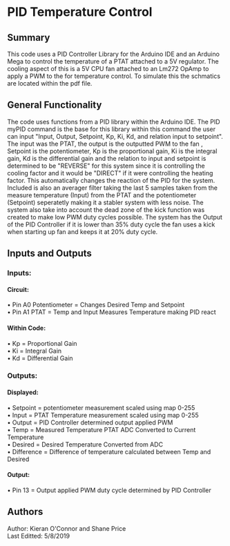 # PID Temperature Control

## Summary
This code uses a PID Controller Library for the Arduino IDE and an Arduino Mega to control the temperature of a PTAT attached to a 5V regulator. The cooling aspect of this is a 5V CPU fan attached to an Lm272 OpAmp to apply a PWM to the for temperature control. To simulate this the schmatics are located within the pdf file.

## General Functionality
 The code uses functions from a PID library within the Arduino IDE. The PID myPID command is the base for this library within this command the user
 can input "Input, Output, Setpoint, Kp, Ki, Kd, and relation input to setpoint". The input was the PTAT, the output is the outputted PWM to the fan
 , Setpoint is the potentiometer, Kp is the proportional gain, Ki is the integral gain, Kd is the differential gain and the relation to input and setpoint
 is determined to be "REVERSE" for this system since it is controlling the cooling factor and it would be "DIRECT" if it were controlling the heating factor.
 This automatically changes the reaction of the PID for the system. Included is also an averager filter taking the last 5 samples taken from the measure temperature (Input)
 from the PTAT and the potentiometer (Setpoint) seperatetly making it a stabler system with less noise. The system also take into account the dead zone of the 
 kick function was created to make low PWM duty cycles possible. The system has the Output of the PID Controller if it is lower than 35% duty cycle
 the fan uses a kick when starting up fan and keeps it at 20% duty cycle. 
 
 
 
## Inputs and Outputs

### Inputs:
#### Circuit:
 • Pin A0 Potentiometer = Changes Desired Temp and Setpoint  
 • Pin A1 PTAT = Temp and Input Measures Temperature making PID react
 
#### Within Code:
 • Kp = Proportional Gain  
 • Ki = Integral Gain  
 • Kd = Differential Gain  
 
 
### Outputs:
#### Displayed:
  • Setpoint = potentiometer measurement scaled using map 0-255  
  • Input = PTAT Temperature measurement scaled using map 0-255  
  • Output = PID Controller determined output applied PWM  
  • Temp = Measured Temperature PTAT ADC Converted to Current Temperature  
  • Desired = Desired Temperature Converted from ADC   
  • Difference = Difference of temperature calculated between Temp and Desired  
#### Output:
  • Pin 13 = Output applied PWM duty cycle determined by PID Controller  
  
## Authors

   Author: Kieran O'Connor and Shane Price  
   Last Editted: 5/8/2019
